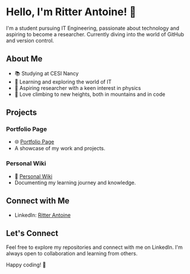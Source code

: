 # Hello, I'm Ritter Antoine! 👋

I'm a student pursuing IT Engineering, passionate about technology and aspiring to become a researcher. Currently diving into the world of GitHub and version control.

## About Me

- 📚 Studying at CESI Nancy
- 🚀 Learning and exploring the world of IT
- 🔭 Aspiring researcher with a keen interest in physics
- 🧗 Love climbing to new heights, both in mountains and in code

## Projects

### Portfolio Page
- 🌐 [Portfolio Page](https://github.com/RitterAntoine/ritterantoine.github.io.git)
- A showcase of my work and projects.

### Personal Wiki
- 📖 [Personal Wiki](https://github.com/RitterAntoine/Brain.git)
- Documenting my learning journey and knowledge.

## Connect with Me

- LinkedIn: [Ritter Antoine](https://www.linkedin.com/in/antoine-ritter-cesi/)

## Let's Connect

Feel free to explore my repositories and connect with me on LinkedIn. I'm always open to collaboration and learning from others.

Happy coding! 🚀
